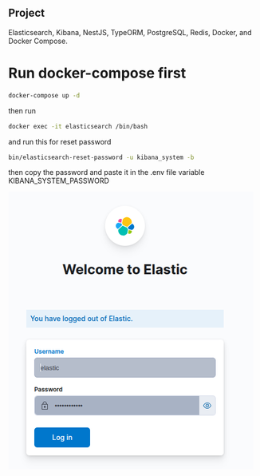 ## Project
Elasticsearch, Kibana, NestJS, TypeORM, PostgreSQL, Redis, Docker, and Docker Compose.

# Run docker-compose first
```bash
docker-compose up -d
```
then run 
```bash
docker exec -it elasticsearch /bin/bash
```
and run this for reset password
```bash
bin/elasticsearch-reset-password -u kibana_system -b
```
then copy the password and paste it in the .env file variable KIBANA_SYSTEM_PASSWORD

![img.png](img.png)